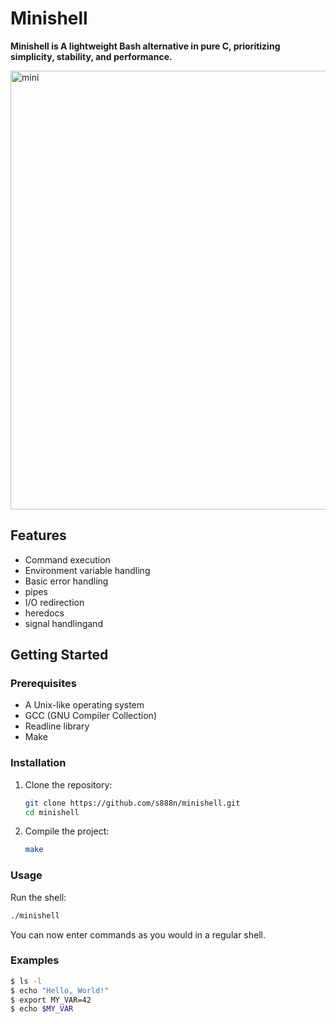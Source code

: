 # Minishell

**Minishell is A lightweight Bash alternative in pure C, prioritizing simplicity, stability, and performance.**

<img width="702" alt="mini" src="https://github.com/user-attachments/assets/f5777997-7b85-4355-a449-8d4bf1091838">

## Features

- Command execution
- Environment variable handling
- Basic error handling
- pipes
- I/O redirection
- heredocs
- signal handlingand

## Getting Started

### Prerequisites

- A Unix-like operating system
- GCC (GNU Compiler Collection)
- Readline library
- Make

### Installation

1. Clone the repository:
   ```bash
   git clone https://github.com/s888n/minishell.git
   cd minishell
   ```

2. Compile the project:
   ```bash
   make
   ```

### Usage

Run the shell:
```bash
./minishell
```

You can now enter commands as you would in a regular shell.

### Examples

```sh
$ ls -l
$ echo "Hello, World!"
$ export MY_VAR=42
$ echo $MY_VAR
```
